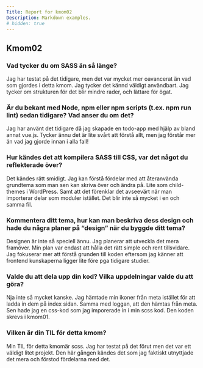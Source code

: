 ```yaml
---
Title: Report for kmom02
Description: Markdown examples.
# hidden: true
---
```




<section>
    <h2>Kmom02</h2>
    <h3>Vad tycker du om SASS än så länge?</h3>
    <p>
        Jag har testat på det tidigare, men det var mycket mer oavancerat än vad som gjordes i detta kmom. Jag tycker det kännd väldigt användbart.
        Jag tycker om strukturen för det blir mindre rader, och lättare för ögat.
    </p>
    <h3>Är du bekant med Node, npm eller npm scripts (t.ex. npm run lint) sedan tidigare? Vad anser du om det?</h3>
    <p>
       Jag har använt det tidigare då jag skapade en todo-app med hjälp av bland annat vue.js. Tycker ännu det är lite svårt att förstå allt, men jag förstår mer än vad jag gjorde innan i alla fall! 
    </p>
    <h3>Hur kändes det att kompilera SASS till CSS, var det något du reflekterade över?</h3>
    <p>
       Det kändes rätt smidigt. Jag kan förstå fördelar med att återanvända grundtema som man sen kan skriva över och ändra på. Lite som child-themes i WordPress.
       Samt att det förenklar det avseevärt när man importerar delar som moduler istället. Det blir inte så mycket i en och samma fil.
    </p>
    <h3>Kommentera ditt tema, hur kan man beskriva dess design och hade du några planer på “design” när du byggde ditt tema?</h3>
    <p>
       Designen är inte så speciell ännu. Jag planerar att utveckla det mera framöver. Min plan var endast att hålla det rätt simple och rent tillsvidare. Jag fokuserar mer att förstå grunden till koden eftersom jag känner att frontend kunskaperna ligger lite före pga tidigare studier.
    </p>
    <h3>Valde du att dela upp din kod? Vilka uppdelningar valde du att göra?</h3>
    <p>
       Nja inte så mycket kanske. Jag hämtade min ikoner från meta istället för att ladda in dem på index sidan. Samma med loggan, att den hämtas från meta. Sen hade jag en css-kod som jag imporerade in i min scss kod. Den koden skrevs i kmom01.
    </p>
    <h3>Vilken är din TIL för detta kmom?</h3>
    <p>
       Min TIL för detta kmomär scss. Jag har testat på det förut men det var ett väldigt litet projekt. Den här gången kändes det som jag faktiskt utnyttjade det mera och förstod fördelarna med det.
    </p>
    
</section>

